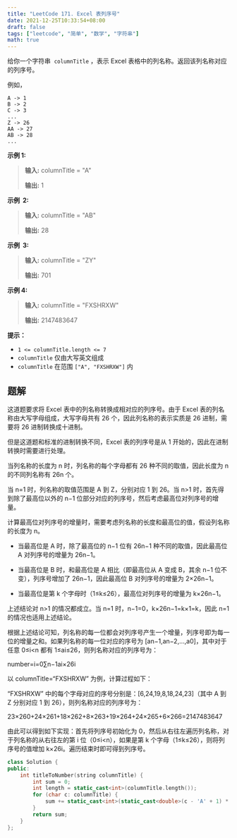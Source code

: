 ```yaml
---
title: "LeetCode 171. Excel 表列序号"
date: 2021-12-25T10:33:54+08:00
draft: false
tags: ["leetcode", "简单", "数学", "字符串"]
math: true
---
```


给你一个字符串  `columnTitle` ，表示 Excel 表格中的列名称。返回该列名称对应的列序号。

例如，

    A -> 1
    B -> 2
    C -> 3
    ...
    Z -> 26
    AA -> 27
    AB -> 28
    ...

<!--more-->

**示例 1:**

> **输入:** columnTitle = "A"
> 
> **输出:** 1

**示例  2:**

> **输入:** columnTitle = "AB"
> 
> **输出:** 28

**示例  3:**

> **输入:** columnTitle = "ZY"
> 
> **输出:** 701

**示例 4:**

> **输入:** columnTitle = "FXSHRXW"
> 
> **输出:** 2147483647

**提示：**

- `1 <= columnTitle.length <= 7`
- `columnTitle` 仅由大写英文组成
- `columnTitle` 在范围 `["A", "FXSHRXW"]` 内

## 题解

这道题要求将 Excel 表中的列名称转换成相对应的列序号。由于 Excel 表的列名称由大写字母组成，大写字母共有 26 个，因此列名称的表示实质是 26 进制，需要将 26 进制转换成十进制。

但是这道题和标准的进制转换不同，Excel 表的列序号是从 1 开始的，因此在进制转换时需要进行处理。

当列名称的长度为 n 时，列名称的每个字母都有 26 种不同的取值，因此长度为 n 的不同列名称有 26n 个。

当 n=1 时，列名称的取值范围是 A 到 Z，分别对应 1 到 26。当 n>1 时，首先得到除了最高位以外的 n−1 位部分对应的列序号，然后考虑最高位对列序号的增量。

计算最高位对列序号的增量时，需要考虑列名称的长度和最高位的值，假设列名称的长度为 n。

- 当最高位是 A 时，除了最高位的 n−1 位有 26n−1 种不同的取值，因此最高位 A 对列序号的增量为 26n−1。

- 当最高位是 B 时，和最高位是 A 相比（即最高位从 A 变成 B，其余 n−1 位不变），列序号增加了 26n−1，因此最高位 B 对列序号的增量为 2×26n−1。

- 当最高位是第 k 个字母时（1≤k≤26），最高位对列序号的增量为 k×26n−1。

上述结论对 n>1 的情况都成立。当 n=1 时，n−1=0，k×26n−1=k×1=k，因此 n=1 的情况也适用上述结论。

根据上述结论可知，列名称的每一位都会对列序号产生一个增量，列序号即为每一位的增量之和。如果列名称的每一位对应的序号为 [an−1​,an−2​,…,a0​]，其中对于任意 0≤i<n 都有 1≤ai​≤26，则列名称对应的列序号为：

number=i=0∑n−1​ai​×26i

以 columnTitle=“FXSHRXW” 为例，计算过程如下：

“FXSHRXW” 中的每个字母对应的序号分别是：[6,24,19,8,18,24,23]（其中 A 到 Z 分别对应 1 到 26），则列名称对应的列序号为：

23×260+24×261+18×262+8×263+19×264+24×265+6×266=2147483647

由此可以得到如下实现：首先将列序号初始化为 0，然后从右往左遍历列名称，对于列名称的从右往左的第 i 位（0≤i<n），如果是第 k 个字母（1≤k≤26），则将列序号的值增加 k×26i。遍历结束时即可得到列序号。

```cpp
class Solution {
public:
    int titleToNumber(string columnTitle) {
        int sum = 0;
        int length = static_cast<int>(columnTitle.length());
        for (char c: columnTitle) {
            sum += static_cast<int>(static_cast<double>(c - 'A' + 1) * pow(26, length-- - 1));
        }
        return sum;
    }
};
```
